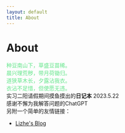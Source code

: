 ```yaml
---
layout: default
title: About
---
```

<h1>About</h1>
<font color="#63E58A">
种豆南山下，草盛豆苗稀。
<br>晨兴理荒秽，带月荷锄归。
<br>道狭草木长，夕露沾我衣。
<br>衣沾不足惜，但使愿无违。

</font>
<br>实习二阳请假期间摸鱼摸出的<b>日记本</b>
2023.5.22
<br>感谢不懈为我解答问题的ChatGPT

<br>
另附一个简单的友情链接：

- [Lizhe's Blog](https://lizhening.github.io/)